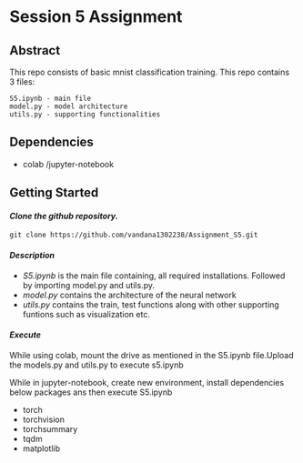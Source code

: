 # Session 5 Assignment

## Abstract
This repo consists of basic mnist classification training. This repo contains 3 files:
    
    S5.ipynb - main file
    model.py - model architecture
    utils.py - supporting functionalities


## Dependencies
- colab /jupyter-notebook

## Getting Started

#### *Clone the github repository.*

```
git clone https://github.com/vandana1302238/Assignment_S5.git
```

#### *Description*

- *S5.ipynb* is the main file containing, all required installations. Followed by importing model.py and utils.py.
- *model.py* contains the architecture of the neural network
- *utils.py* contains the train, test functions along with other supporting funtions such as visualization etc.

#### *Execute*

While using colab, mount the drive as mentioned in the S5.ipynb file.Upload the models.py and utils.py to execute s5.ipynb

While in jupyter-notebook, create new environment, install dependencies below packages ans then execute S5.ipynb
- torch
- torchvision
- torchsummary
- tqdm
- matplotlib